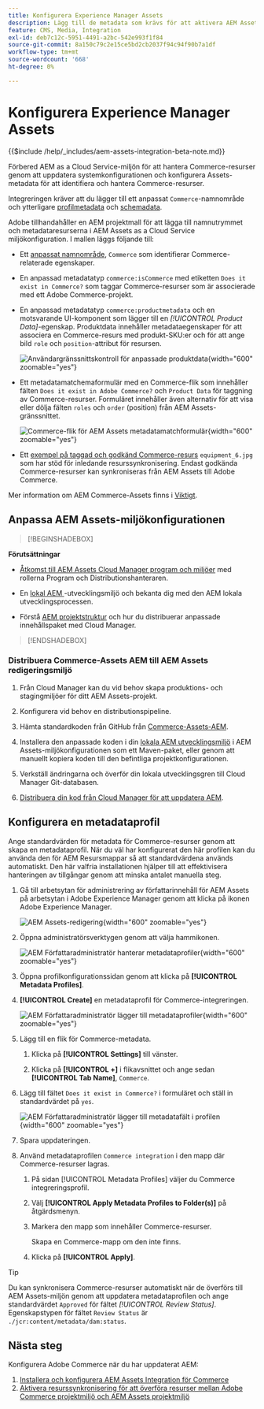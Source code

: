 ```yaml
---
title: Konfigurera Experience Manager Assets
description: Lägg till de metadata som krävs för att aktivera AEM Assets Integration för Commerce för att synkronisera resurser mellan Adobe Commerce- och Experience Manager Assets-projekt.
feature: CMS, Media, Integration
exl-id: deb7c12c-5951-4491-a2bc-542e993f1f84
source-git-commit: 8a150c79c2e15ce5bd2cb2037f94c94f90b7a1df
workflow-type: tm+mt
source-wordcount: '668'
ht-degree: 0%

---
```


# Konfigurera Experience Manager Assets

{{$include /help/_includes/aem-assets-integration-beta-note.md}}

Förbered AEM as a Cloud Service-miljön för att hantera Commerce-resurser genom att uppdatera systemkonfigurationen och konfigurera Assets-metadata för att identifiera och hantera Commerce-resurser.

Integreringen kräver att du lägger till ett anpassat `Commerce`-namnområde och ytterligare [profilmetadata](https://experienceleague.adobe.com/en/docs/experience-manager-cloud-service/content/assets/manage/metadata-profiles) och [schemadata](https://experienceleague.adobe.com/en/docs/experience-manager-cloud-service/content/assets/manage/metadata-schemas).

Adobe tillhandahåller en AEM projektmall för att lägga till namnutrymmet och metadataresurserna i AEM Assets as a Cloud Service miljökonfiguration. I mallen läggs följande till:

- Ett [anpassat namnområde](https://github.com/ankumalh/assets-commerce/blob/main/ui.config/jcr_root/apps/commerce/config/org.apache.sling.jcr.repoinit.RepositoryInitializer~commerce-namespaces.cfg.json), `Commerce` som identifierar Commerce-relaterade egenskaper.

- En anpassad metadatatyp `commerce:isCommerce` med etiketten `Does it exist in Commerce?` som taggar Commerce-resurser som är associerade med ett Adobe Commerce-projekt.

- En anpassad metadatatyp `commerce:productmetadata` och en motsvarande UI-komponent som lägger till en *[!UICONTROL Product Data]*-egenskap. Produktdata innehåller metadataegenskaper för att associera en Commerce-resurs med produkt-SKU:er och för att ange bild `role` och `position`-attribut för resursen.

  ![Användargränssnittskontroll för anpassade produktdata](./assets/aem-commerce-sku-metadata-fields-from-template.png){width="600" zoomable="yes"}

- Ett metadatamatchemaformulär med en Commerce-flik som innehåller fälten `Does it exist in Adobe Commerce?` och `Product Data` för taggning av Commerce-resurser. Formuläret innehåller även alternativ för att visa eller dölja fälten `roles` och `order` (position) från AEM Assets-gränssnittet.

  ![Commerce-flik för AEM Assets metadatamatchformulär](./assets/assets-configure-metadata-schema-form-editor.png){width="600" zoomable="yes"}

- Ett [exempel på taggad och godkänd Commerce-resurs](https://github.com/ankumalh/assets-commerce/blob/main/ui.content/src/main/content/jcr_root/content/dam/wknd/en/activities/hiking/equipment_6.jpg/.content.xml) `equipment_6.jpg` som har stöd för inledande resurssynkronisering. Endast godkända Commerce-resurser kan synkroniseras från AEM Assets till Adobe Commerce.

Mer information om AEM Commerce-Assets finns i [Viktigt](https://github.com/ankumalh/assets-commerce).

## Anpassa AEM Assets-miljökonfigurationen

>[!BEGINSHADEBOX]

**Förutsättningar**

- [Åtkomst till AEM Assets Cloud Manager program och miljöer](https://experienceleague.adobe.com/en/docs/experience-manager-cloud-service/content/onboarding/journey/cloud-manager#access-sysadmin-bo) med rollerna Program och Distributionshanteraren.

- En [lokal AEM ](https://experienceleague.adobe.com/en/docs/experience-manager-learn/cloud-service/local-development-environment-set-up/overview)-utvecklingsmiljö och bekanta dig med den AEM lokala utvecklingsprocessen.

- Förstå [AEM projektstruktur](https://experienceleague.adobe.com/en/docs/experience-manager-cloud-service/content/implementing/developing/aem-project-content-package-structure) och hur du distribuerar anpassade innehållspaket med Cloud Manager.

>[!ENDSHADEBOX]

### Distribuera Commerce-Assets AEM till AEM Assets redigeringsmiljö

1. Från Cloud Manager kan du vid behov skapa produktions- och stagingmiljöer för ditt AEM Assets-projekt.

1. Konfigurera vid behov en distributionspipeline.

1. Hämta standardkoden från GitHub från [Commerce-Assets-AEM](https://github.com/ankumalh/assets-commerce).

1. Installera den anpassade koden i din [lokala AEM utvecklingsmiljö](https://experienceleague.adobe.com/en/docs/experience-manager-learn/cloud-service/local-development-environment-set-up/overview) i AEM Assets-miljökonfigurationen som ett Maven-paket, eller genom att manuellt kopiera koden till den befintliga projektkonfigurationen.

1. Verkställ ändringarna och överför din lokala utvecklingsgren till Cloud Manager Git-databasen.

1. [Distribuera din kod från Cloud Manager för att uppdatera AEM](https://experienceleague.adobe.com/en/docs/experience-manager-cloud-service/content/implementing/using-cloud-manager/deploy-code#deploying-code-with-cloud-manager).

## Konfigurera en metadataprofil

Ange standardvärden för metadata för Commerce-resurser genom att skapa en metadataprofil. När du väl har konfigurerat den här profilen kan du använda den för AEM Resursmappar så att standardvärdena används automatiskt. Den här valfria installationen hjälper till att effektivisera hanteringen av tillgångar genom att minska antalet manuella steg.

1. Gå till arbetsytan för administrering av författarinnehåll för AEM Assets på arbetsytan i Adobe Experience Manager genom att klicka på ikonen Adobe Experience Manager.

   ![AEM Assets-redigering](./assets/aem-assets-authoring.png){width="600" zoomable="yes"}

1. Öppna administratörsverktygen genom att välja hammikonen.

   ![AEM Författaradministratör hanterar metadataprofiler](./assets/aem-manage-metadata-profiles.png){width="600" zoomable="yes"}

1. Öppna profilkonfigurationssidan genom att klicka på **[!UICONTROL Metadata Profiles]**.

1. **[!UICONTROL Create]** en metadataprofil för Commerce-integreringen.

   ![AEM Författaradministratör lägger till metadataprofiler ](./assets/aem-create-metadata-profile.png){width="600" zoomable="yes"}

1. Lägg till en flik för Commerce-metadata.

   1. Klicka på **[!UICONTROL Settings]** till vänster.

   1. Klicka på **[!UICONTROL +]** i flikavsnittet och ange sedan **[!UICONTROL Tab Name]**, `Commerce`.

1. Lägg till fältet `Does it exist in Commerce?` i formuläret och ställ in standardvärdet på `yes`.

   ![AEM Författaradministratör lägger till metadatafält i profilen](./assets/aem-edit-metadata-profile-fields.png){width="600" zoomable="yes"}

1. Spara uppdateringen.

1. Använd metadataprofilen `Commerce integration` i den mapp där Commerce-resurser lagras.

   1. På sidan [!UICONTROL  Metadata Profiles] väljer du Commerce integreringsprofil.

   1. Välj **[!UICONTROL Apply Metadata Profiles to Folder(s)]** på åtgärdsmenyn.

   1. Markera den mapp som innehåller Commerce-resurser.

      Skapa en Commerce-mapp om den inte finns.

   1. Klicka på **[!UICONTROL Apply]**.

>[!TIP]
>
>Du kan synkronisera Commerce-resurser automatiskt när de överförs till AEM Assets-miljön genom att uppdatera metadataprofilen och ange standardvärdet `Approved` för fältet _[!UICONTROL Review Status]_. Egenskapstypen för fältet `Review Status` är `./jcr:content/metadata/dam:status`.


## Nästa steg

Konfigurera Adobe Commerce när du har uppdaterat AEM:

1. [Installera och konfigurera AEM Assets Integration för Commerce](aem-assets-configure-commerce.md)
2. [Aktivera resurssynkronisering för att överföra resurser mellan Adobe Commerce projektmiljö och AEM Assets projektmiljö](aem-assets-setup-synchronization.md)
